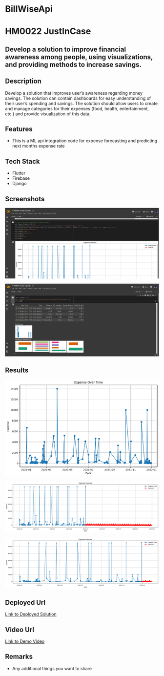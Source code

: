 # BillWiseApi

# HM0022 JustInCase

## Develop a solution to improve financial awareness among people, using visualizations, and providing methods to increase savings.

## Description
Develop a solution that improves user’s awareness regarding money savings. The solution can contain
dashboards for easy understanding of their user’s spending and savings. The solution should allow
users to create and manage categories for their expenses (food, health, entertainment, etc.) and
provide visualization of this data.

## Features
- This is a ML api integration code for expense forecasting and predicting next months expense rate

## Tech Stack
- Flutter
- Firebase
- Django

## Screenshots
![Image Alt text](data-image/screentwo.png "Optional title")

![Image Alt text](data-image/screenone.png "Optional title")

## Results
![Image Alt text](data-image/download(1).png "Previous Year Expense")

![Image Alt text](data-image/download(2).png "Next Month Forecast Expense")

![Image Alt text](data-image/download(3).png "Next Year Forecast Expense")

## Deployed Url
[Link to Deployed Solution](gfgpccoe.in)

## Video Url
[Link to Demo Video](https://drive.google.com/drive/folders/1jO5_o4o_1UCiCiLQuMnJLvqhgAb4F26K)

## Remarks
- Any additional things you want to share
